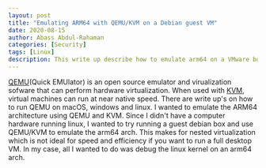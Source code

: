 ```yaml
---
layout: post
title: "Emulating ARM64 with QEMU/KVM on a Debian guest VM"
date: 2020-08-15
author: Abass Abdul-Rahaman
categories: [Security]
tags: [Linux]
description: This write up describe how to emulate arm64 on a VMware box.
---
```


[QEMU]:https://en.wikipedia.org/wiki/QEMU
[KVM]:https://en.wikipedia.org/wiki/Kernel-based_Virtual_Machine

[QEMU](Quick EMUlator) is an open source emulator and virualization sofware that can perform hardware virtualization. 
When used with [KVM], virtual machines can run at near native speed. There are write up's on how to run QEMU on macOS, windows and linux.
I wanted to emulate the ARM64 architecture using QEMU and KVM. Since I didn't have a computer hardware running linux, I wanted to try running a 
guest debian box and use QEMU/KVM to emulate the arm64 arch. This makes for nested virtualization which is not ideal for speed and efficiency if you want 
to run a full desktop VM. In my case, all I wanted to do was debug the linux kernel on an arm64 arch.

<!--more-->
